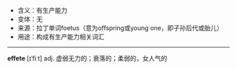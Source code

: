 - <span class="definition">含义：有生产能力</span>
- <span class="definition">变体：无</span>
- <span class="definition">来源：拉丁单词foetus（意为offspring或young one，即子孙后代或胎儿）</span>
- <span class="definition">用途：构成有生产能力相关词汇</span>

---

<span class="vocabulary">**effete**</span> [ɪˈfiːt] adj. 虚弱无力的；衰落的；柔弱的，女人气的

